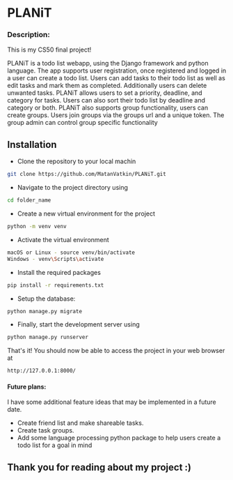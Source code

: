 # PLANiT


### Description:
This is my CS50 final project!

PLANiT is a todo list webapp, using the Django framework and python language.
The app supports user registration, once registered and logged in a user can create a todo list. Users can add tasks to their todo list as well as edit tasks and mark them as completed. Additionally users can delete unwanted tasks.
PLANiT allows users to set a priority, deadline, and category for tasks. Users can also sort their todo list by deadline and category or both. PLANiT also supports group functionality, users can create groups. Users join groups via the groups url and a unique token. The group admin can control group specific functionality  

## Installation

- Clone the repository to your local machin
```bash
git clone https://github.com/MatanVatkin/PLANiT.git
```

- Navigate to the project directory using
```bash
cd folder_name
```

- Create a new virtual environment for the project
```bash
python -m venv venv
```

- Activate the virtual environment
```bash
macOS or Linux - source venv/bin/activate
Windows - venv\Scripts\activate
```

- Install the required packages
```bash
pip install -r requirements.txt
```

- Setup the database:
```bash
python manage.py migrate
```

- Finally, start the development server using
```bash
python manage.py runserver
```
That's it! You should now be able to access the project in your web browser at 
```bash
http://127.0.0.1:8000/
```

#### Future plans:
I have some additional feature ideas that may be implemented in a future date.
- Create friend list and make shareable tasks.
- Create task groups.
- Add some language processing python package to help users create a todo list for a goal in mind 

## Thank you for reading about my project :)
